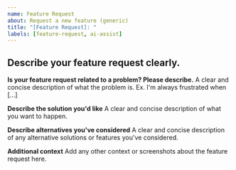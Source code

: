 ```yaml
---
name: Feature Request
about: Request a new feature (generic)
title: "[Feature Request]: "
labels: [feature-request, ai-assist]
---
```

<!-- template: feature_request_functional_requirements.md -->

## Describe your feature request clearly.

<!-- Fill out your feature description below -->

**Is your feature request related to a problem? Please describe.**
A clear and concise description of what the problem is. Ex. I'm always frustrated when [...]

**Describe the solution you'd like**
A clear and concise description of what you want to happen.

**Describe alternatives you've considered**
A clear and concise description of any alternative solutions or features you've considered.

**Additional context**
Add any other context or screenshots about the feature request here.
